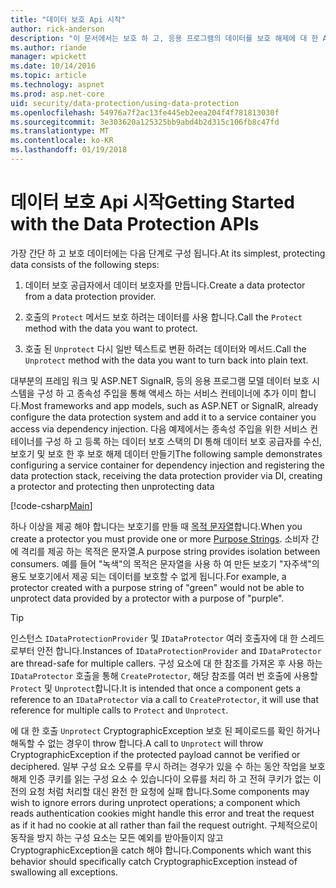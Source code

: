 ```yaml
---
title: "데이터 보호 Api 시작"
author: rick-anderson
description: "이 문서에서는 보호 하 고, 응용 프로그램의 데이터를 보호 해제에 대 한 ASP.NET Core 데이터 보호 Api를 사용 하는 방법을 설명 합니다."
ms.author: riande
manager: wpickett
ms.date: 10/14/2016
ms.topic: article
ms.technology: aspnet
ms.prod: asp.net-core
uid: security/data-protection/using-data-protection
ms.openlocfilehash: 54976a7f2ac13fe445eb2eea204f4f781813030f
ms.sourcegitcommit: 3e303620a125325bb9abd4b2d315c106fb8c47fd
ms.translationtype: MT
ms.contentlocale: ko-KR
ms.lasthandoff: 01/19/2018
---
```

# <a name="getting-started-with-the-data-protection-apis"></a><span data-ttu-id="8e192-103">데이터 보호 Api 시작</span><span class="sxs-lookup"><span data-stu-id="8e192-103">Getting Started with the Data Protection APIs</span></span>

<a name="security-data-protection-getting-started"></a>

<span data-ttu-id="8e192-104">가장 간단 하 고 보호 데이터에는 다음 단계로 구성 됩니다.</span><span class="sxs-lookup"><span data-stu-id="8e192-104">At its simplest, protecting data consists of the following steps:</span></span>

1. <span data-ttu-id="8e192-105">데이터 보호 공급자에서 데이터 보호자를 만듭니다.</span><span class="sxs-lookup"><span data-stu-id="8e192-105">Create a data protector from a data protection provider.</span></span>

2. <span data-ttu-id="8e192-106">호출의 `Protect` 메서드 보호 하려는 데이터를 사용 합니다.</span><span class="sxs-lookup"><span data-stu-id="8e192-106">Call the `Protect` method with the data you want to protect.</span></span>

3. <span data-ttu-id="8e192-107">호출 된 `Unprotect` 다시 일반 텍스트로 변환 하려는 데이터와 메서드.</span><span class="sxs-lookup"><span data-stu-id="8e192-107">Call the `Unprotect` method with the data you want to turn back into plain text.</span></span>

<span data-ttu-id="8e192-108">대부분의 프레임 워크 및 ASP.NET SignalR, 등의 응용 프로그램 모델 데이터 보호 시스템을 구성 하 고 종속성 주입을 통해 액세스 하는 서비스 컨테이너에 추가 이미 합니다.</span><span class="sxs-lookup"><span data-stu-id="8e192-108">Most frameworks and app models, such as ASP.NET or SignalR, already configure the data protection system and add it to a service container you access via dependency injection.</span></span> <span data-ttu-id="8e192-109">다음 예제에서는 종속성 주입을 위한 서비스 컨테이너를 구성 하 고 등록 하는 데이터 보호 스택의 DI 통해 데이터 보호 공급자를 수신, 보호기 및 보호 한 후 보호 해제 데이터 만들기</span><span class="sxs-lookup"><span data-stu-id="8e192-109">The following sample demonstrates configuring a service container for dependency injection and registering the data protection stack, receiving the data protection provider via DI, creating a protector and protecting then unprotecting data</span></span>

[!code-csharp[Main](../../security/data-protection/using-data-protection/samples/protectunprotect.cs?highlight=26,34,35,36,37,38,39,40)]

<span data-ttu-id="8e192-110">하나 이상을 제공 해야 합니다는 보호기를 만들 때 [목적 문자열](consumer-apis/purpose-strings.md)합니다.</span><span class="sxs-lookup"><span data-stu-id="8e192-110">When you create a protector you must provide one or more [Purpose Strings](consumer-apis/purpose-strings.md).</span></span> <span data-ttu-id="8e192-111">소비자 간에 격리를 제공 하는 목적은 문자열.</span><span class="sxs-lookup"><span data-stu-id="8e192-111">A purpose string provides isolation between consumers.</span></span> <span data-ttu-id="8e192-112">예를 들어 "녹색"의 목적은 문자열을 사용 하 여 만든 보호기 "자주색"의 용도 보호기에서 제공 되는 데이터를 보호할 수 없게 됩니다.</span><span class="sxs-lookup"><span data-stu-id="8e192-112">For example, a protector created with a purpose string of "green" would not be able to unprotect data provided by a protector with a purpose of "purple".</span></span>

>[!TIP]
> <span data-ttu-id="8e192-113">인스턴스 `IDataProtectionProvider` 및 `IDataProtector` 여러 호출자에 대 한 스레드로부터 안전 합니다.</span><span class="sxs-lookup"><span data-stu-id="8e192-113">Instances of `IDataProtectionProvider` and `IDataProtector` are thread-safe for multiple callers.</span></span> <span data-ttu-id="8e192-114">구성 요소에 대 한 참조를 가져온 후 사용 하는 `IDataProtector` 호출을 통해 `CreateProtector`, 해당 참조를 여러 번 호출에 사용할 `Protect` 및 `Unprotect`합니다.</span><span class="sxs-lookup"><span data-stu-id="8e192-114">It is intended that once a component gets a reference to an `IDataProtector` via a call to `CreateProtector`, it will use that reference for multiple calls to `Protect` and `Unprotect`.</span></span>
>
><span data-ttu-id="8e192-115">에 대 한 호출 `Unprotect` CryptographicException 보호 된 페이로드를 확인 하거나 해독할 수 없는 경우이 throw 합니다.</span><span class="sxs-lookup"><span data-stu-id="8e192-115">A call to `Unprotect` will throw CryptographicException if the protected payload cannot be verified or deciphered.</span></span> <span data-ttu-id="8e192-116">일부 구성 요소 오류를 무시 하려는 경우가 있을 수 하는 동안 작업을 보호 해제 인증 쿠키를 읽는 구성 요소 수 있습니다이 오류를 처리 하 고 전혀 쿠키가 없는 이전의 요청 처럼 처리할 대신 완전 한 요청에 실패 합니다.</span><span class="sxs-lookup"><span data-stu-id="8e192-116">Some components may wish to ignore errors during unprotect operations; a component which reads authentication cookies might handle this error and treat the request as if it had no cookie at all rather than fail the request outright.</span></span> <span data-ttu-id="8e192-117">구체적으로이 동작을 방지 하는 구성 요소는 모든 예외를 받아들이지 않고 CryptographicException을 catch 해야 합니다.</span><span class="sxs-lookup"><span data-stu-id="8e192-117">Components which want this behavior should specifically catch CryptographicException instead of swallowing all exceptions.</span></span>
